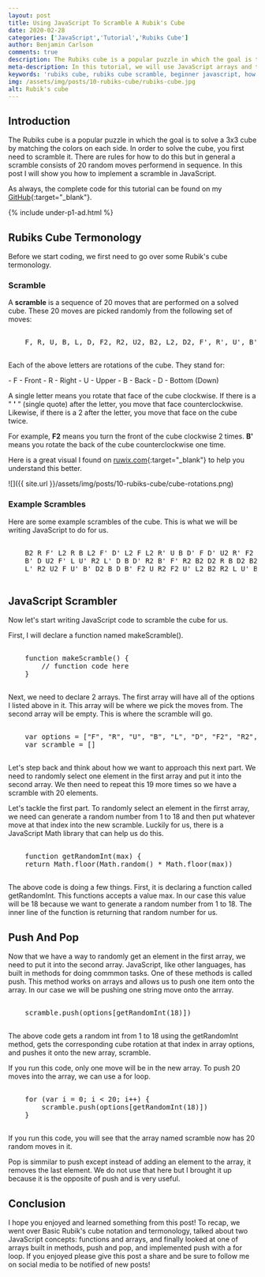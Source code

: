 ```yaml
---
layout: post
title: Using JavaScript To Scramble A Rubik's Cube
date: 2020-02-28
categories: ['JavaScript','Tutorial','Rubiks Cube']
author: Benjamin Carlson
comments: true
description: The Rubiks cube is a popular puzzle in which the goal is to solve a 3x3 cube by matching the colors on each side. In order to solve the cube, you first need to scramble it. There are rules for how to do this but in general
meta-description: In this tutorial, we will use JavaScript arrays and the push opperation to generate a Rubik's cube scramble.
keywords: 'rubiks cube, rubiks cube scramble, beginner javascript, how to solve a rubiks cube'
img: /assets/img/posts/10-rubiks-cube/rubiks-cube.jpg
alt: Rubik's cube
---
```


## Introduction

The Rubiks cube is a popular puzzle in which the goal is to solve a 3x3 cube by matching the colors on each side. In order to solve the cube, you first need to scramble it. There are rules for how to do this but in general a scramble consists of 20 random moves performend in sequence. In this post I will show you how to implement a scramble in JavaScript.

As always, the complete code for this tutorial can be found on my [GitHub](https://github.com/bjcarlson42/blog-website-code/blob/master/Rubik's%20Cube%20JavaScript%20Scrambler/main.js){:target="_blank"}.

{% include under-p1-ad.html %}

## Rubiks Cube Termonology
Before we start coding, we first need to go over some Rubik's cube termonology.

### Scramble
A **scramble** is a sequence of 20 moves that are performed on a solved cube. These 20 moves are picked randomly from the following set of moves:

<pre class="ir is it iu iv lh li fg">
    <span class="lj jl ap bh lk b by ll lm r ln">
    F, R, U, B, L, D, F2, R2, U2, B2, L2, D2, F', R', U', B', L', D'
    </span>
</pre>

Each of the above letters are rotations of the cube. They stand for:

<span class="ccc">
- F - Front
- R - Right
- U - Upper
- B - Back
- D - Bottom (Down)

A single letter means you rotate that face of the cube clockwise. If there is a " **'** " (single quote) after the letter, you move that face counterclockwise. Likewise, if there is a 2 after the letter, you move that face on the cube twice.

For example, **F2** means you turn the front of the cube clockwise 2 times. **B'** means you rotate the back of the cube counterclockwise one time.

Here is a great visual I found on [ruwix.com](https://ruwix.com/the-rubiks-cube/notation/){:target="_blank"} to help you understand this better.

<span class="blog-post-imbedded-img">
![]({{ site.url }}/assets/img/posts/10-rubiks-cube/cube-rotations.png) 
</span>

### Example Scrambles

Here are some example scrambles of the cube. This is what we will be writing JavaScript to do for us.

<pre class="ir is it iu iv lh li fg">
    <span class="lj jl ap bh lk b by ll lm r ln">
    B2 R F' L2 R B L2 F' D' L2 F L2 R' U B D' F D' U2 R' F2 L U2 F B2
    B' D U2 F' L U' R2 L' D B D' R2 B' F' R2 B2 D2 R B D2 B2 L' U' R L2
    L' R2 U2 F U' B' D2 B D B' F2 U R2 F2 U' L2 B2 R2 L U' B' F' L D R'
    </span>
</pre>

## JavaScript Scrambler

Now let's start writing JavaScript code to scramble the cube for us. 

First, I will declare a function named makeScramble().

<pre class="ir is it iu iv lh li fg">
    <span class="lj jl ap bh lk b by ll lm r ln">
    function makeScramble() {
        // function code here
    }
    </span>
</pre>

Next, we need to declare 2 arrays. The first array will have all of the options I listed above in it. This array will be where we pick the moves from. The second array will be empty. This is where the scramble will go.

<pre class="ir is it iu iv lh li fg">
    <span class="lj jl ap bh lk b by ll lm r ln">
    var options = ["F", "R", "U", "B", "L", "D", "F2", "R2", "U2", "B2", "L2", "D2", "F'", "R'", "U'", "B'","L'", "D'"]
    var scramble = []
    </span>
</pre>

Let's step back and think about how we want to approach this next part. We need to randomly select one element in the first array and put it into the second array. We then need to repeat this 19 more times so we have a scramble with 20 elements.

Let's tackle the first part. To randomly select an element in the firrst array, we need can generate a random number from 1 to 18 and then put whatever move at that index into the new scramble. Luckily for us, there is a JavaScript Math library that can help us do this.

<pre class="ir is it iu iv lh li fg">
    <span class="lj jl ap bh lk b by ll lm r ln">
    function getRandomInt(max) {
    return Math.floor(Math.random() * Math.floor(max))
    </span>
</pre>


The above code is doing a few things. First, it is declaring a function called getRandomInt. This functions accepts a value max. In our case this value will be 18 because we want to generate a random number from 1 to 18. The inner line of the function is returning that random number for us.

## Push And Pop

Now that we have a way to randomly get an element in the first array, we need to put it into the second array. JavaScript, like other languages, has built in methods for doing commmon tasks. One of these methods is called push. This method works on arrays and allows us to push one item onto the array. In our case we will be pushing one string move onto the arrray. 

<pre class="ir is it iu iv lh li fg">
    <span class="lj jl ap bh lk b by ll lm r ln">
    scramble.push(options[getRandomInt(18)])
    </span>
</pre>

The above code gets a random int from 1 to 18 using the getRandomInt method, gets the corresponding cube rotation at that index in array options, and pushes it onto the new array, scramble. 

If you run this code, only one move will be in the new array. To push 20 moves into the array, we can use a for loop.

<pre class="ir is it iu iv lh li fg">
    <span class="lj jl ap bh lk b by ll lm r ln">
    for (var i = 0; i < 20; i++) {
        scramble.push(options[getRandomInt(18)])
    }
    </span>
</pre>


If you run this code, you will see that the array named scramble now has 20 random moves in it. 

Pop is simmilar to push except instead of adding an element to the array, it removes the last element. We do not use that here but I brought it up because it is the opposite of push and is very useful.

## Conclusion

I hope you enjoyed and learned something from this post! To recap, we went over Basic Rubik's cube notation and termonology, talked about two JavaScript concepts: functions and arrays, and finally looked at one of arrays built in methods, push and pop, and implemented push with a for loop. If you enjoyed please give this post a share and be sure to follow me on social media to be notified of new posts!
